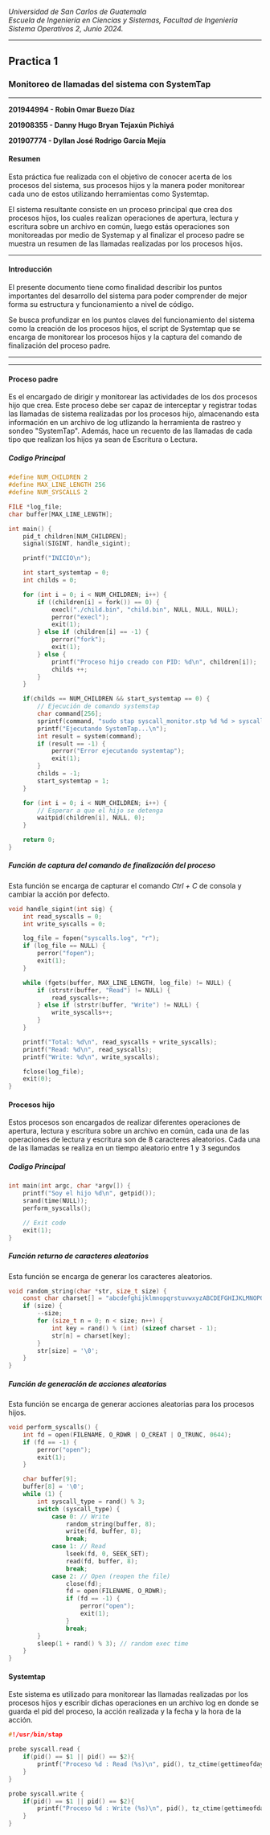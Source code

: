*Universidad de San Carlos de Guatemala*  
*Escuela de Ingeniería en Ciencias y Sistemas, Facultad de Ingenieria*  
*Sistema Operativos 2, Junio 2024.*  

___
## **Practica 1**
### **Monitoreo de llamadas del sistema con SystemTap**
___
**201944994 - Robin Omar Buezo Díaz**

**201908355 - Danny Hugo Bryan Tejaxún Pichiyá**

**201907774 - Dyllan José Rodrigo García Mejía**

#### **Resumen**
Esta práctica fue realizada con el objetivo de conocer acerta de los procesos del sistema, sus procesos hijos y la manera poder monitorear cada uno de estos utilizando herramientas como Systemtap.

El sistema resultante consiste en un proceso principal que crea dos procesos hijos, los cuales realizan operaciones de apertura, lectura y escritura sobre un archivo en común, luego estás operaciones son monitoreadas por medio de Systemap y al finalizar el proceso padre se muestra un resumen de las llamadas realizadas por los procesos hijos.
___
#### **Introducción**  
El presente documento tiene como finalidad describir los puntos importantes del desarrollo del sistema para poder comprender de mejor forma su estructura y funcionamiento a nivel de código.  

Se busca profundizar en los puntos claves del funcionamiento del sistema como la creación de los procesos hijos, el script de Systemtap que se encarga de monitorear los procesos hijos y la captura del comando de finalización del proceso padre.
___
___
#### **Proceso padre**  
Es el encargado de dirigir y monitorear las actividades de los dos procesos hijo que crea. Este proceso debe ser capaz de interceptar y registrar todas las llamadas de sistema realizadas por los procesos hijo, almacenando esta información en un archivo de log utlizando la herramienta de rastreo y sondeo "SystemTap". Además, hace un recuento de las llamadas de cada tipo que realizan los hijos ya sean de Escritura o Lectura.

##### *Codigo Principal*

~~~c
#define NUM_CHILDREN 2
#define MAX_LINE_LENGTH 256
#define NUM_SYSCALLS 2

FILE *log_file;
char buffer[MAX_LINE_LENGTH];

int main() {
    pid_t children[NUM_CHILDREN];
    signal(SIGINT, handle_sigint);

    printf("INICIO\n");

    int start_systemtap = 0;
    int childs = 0;

    for (int i = 0; i < NUM_CHILDREN; i++) {
        if ((children[i] = fork()) == 0) {
            execl("./child.bin", "child.bin", NULL, NULL, NULL);
            perror("execl");
            exit(1);
        } else if (children[i] == -1) {
            perror("fork");
            exit(1);
        } else {
            printf("Proceso hijo creado con PID: %d\n", children[i]);
            childs ++;
        }
    }

    if(childs == NUM_CHILDREN && start_systemtap == 0) {
        // Ejecución de comando systemstap
        char command[256];
        sprintf(command, "sudo stap syscall_monitor.stp %d %d > syscalls.log 2>/dev/null &", children[0], children[1]);
        printf("Ejecutando SystemTap...\n");
        int result = system(command);
        if (result == -1) {
            perror("Error ejecutando systemtap");
            exit(1);
        }
        childs = -1;
        start_systemtap = 1;
    }

    for (int i = 0; i < NUM_CHILDREN; i++) {
        // Esperar a que el hijo se detenga
        waitpid(children[i], NULL, 0);
    }

    return 0;
}
~~~

##### *Función de captura del comando de finalización del proceso*
Esta función se encarga de capturar el comando *Ctrl + C* de consola y cambiar la acción por defecto.

~~~c
void handle_sigint(int sig) {
    int read_syscalls = 0;
    int write_syscalls = 0;

    log_file = fopen("syscalls.log", "r");
    if (log_file == NULL) {
        perror("fopen");
        exit(1);
    }

    while (fgets(buffer, MAX_LINE_LENGTH, log_file) != NULL) {
        if (strstr(buffer, "Read") != NULL) {
            read_syscalls++;
        } else if (strstr(buffer, "Write") != NULL) {
            write_syscalls++;
        }
    }

    printf("Total: %d\n", read_syscalls + write_syscalls);
    printf("Read: %d\n", read_syscalls);
    printf("Write: %d\n", write_syscalls);

    fclose(log_file);
    exit(0);
}
~~~

#### **Procesos hijo**
Estos procesos son encargados de realizar diferentes operaciones de apertura, lectura y escritura sobre un archivo en común, cada una de las operaciones de lectura y escritura son de 8 caracteres aleatorios. Cada una de las llamadas se realiza en un tiempo aleatorio entre 1 y 3 segundos

##### *Codigo Principal*

~~~c
int main(int argc, char *argv[]) {
    printf("Soy el hijo %d\n", getpid());
    srand(time(NULL));
    perform_syscalls();

    // Exit code
    exit(1);
}
~~~

##### *Función returno de caracteres aleatorios*
Esta función se encarga de generar los caracteres aleatorios.

~~~c
void random_string(char *str, size_t size) {
    const char charset[] = "abcdefghijklmnopqrstuvwxyzABCDEFGHIJKLMNOPQRSTUVWXYZ0123456789";
    if (size) {
        --size;
        for (size_t n = 0; n < size; n++) {
            int key = rand() % (int) (sizeof charset - 1);
            str[n] = charset[key];
        }
        str[size] = '\0';
    }
}
~~~

##### *Función de generación de acciones aleatorias*
Esta función se encarga de generar acciones aleatorias para los procesos hijos.

~~~c
void perform_syscalls() {
    int fd = open(FILENAME, O_RDWR | O_CREAT | O_TRUNC, 0644);
    if (fd == -1) {
        perror("open");
        exit(1);
    }

    char buffer[9];
    buffer[8] = '\0';
    while (1) {
        int syscall_type = rand() % 3;
        switch (syscall_type) {
            case 0: // Write
                random_string(buffer, 8);
                write(fd, buffer, 8);
                break;
            case 1: // Read
                lseek(fd, 0, SEEK_SET);
                read(fd, buffer, 8);
                break;
            case 2: // Open (reopen the file)
                close(fd);
                fd = open(FILENAME, O_RDWR);
                if (fd == -1) {
                    perror("open");
                    exit(1);
                }
                break;
        }
        sleep(1 + rand() % 3); // random exec time 
    }
}
~~~

#### **Systemtap**
Este sistema es utilizado para monitorear las llamadas realizadas por los procesos hijos y escribir dichas operaciones en un archivo log en donde se guarda el pid del proceso, la acción realizada y la fecha y la hora de la acción.

~~~c
#!/usr/bin/stap

probe syscall.read {
    if(pid() == $1 || pid() == $2){
        printf("Proceso %d : Read (%s)\n", pid(), tz_ctime(gettimeofday_s()));
    }
}

probe syscall.write {
    if(pid() == $1 || pid() == $2){
        printf("Proceso %d : Write (%s)\n", pid(), tz_ctime(gettimeofday_s()));
    }
}
~~~